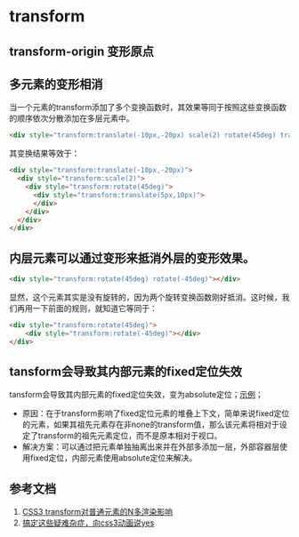 # transform

## transform-origin 变形原点


## 多元素的变形相消
当一个元素的transform添加了多个变换函数时，其效果等同于按照这些变换函数的顺序依次分散添加在多层元素中。
```html
<div style="transform:translate(-10px,-20px) scale(2) rotate(45deg) translate(5px,10px)"></div>
```
其变换结果等效于：
```html
<div style="transform:translate(-10px,-20px)">
  <div style="transform:scale(2)">
    <div style="transform:rotate(45deg)">
      <div style="transform:translate(5px,10px)">
      </div>
    </div>
  </div>
</div>
```

## 内层元素可以通过变形来抵消外层的变形效果。
```html
<div style="transform:rotate(45deg) rotate(-45deg)"></div>
```
显然，这个元素其实是没有旋转的，因为两个旋转变换函数刚好抵消。这时候，我们再用一下前面的规则，就知道它等同于：
```html
<div style="transform:rotate(45deg)">
    <div style="transform:rotate(-45deg)"></div>
</div>
```

## tansform会导致其内部元素的fixed定位失效
tansform会导致其内部元素的fixed定位失效，变为absolute定位；[示例](https://newbieyoung.github.io/SomeBugs/bug-about-transform-fixed/demo0.html)；  
- 原因：在于transform影响了fixed定位元素的堆叠上下文，简单来说fixed定位的元素，如果其祖先元素存在非none的transform值，那么该元素将相对于设定了transform的祖先元素定位，而不是原本相对于视口。  
- 解决方案：可以通过把元素单独抽离出来并在外部多添加一层，外部容器层使用fixed定位，内部元素使用absolute定位来解决。

## 参考文档
1. [CSS3 transform对普通元素的N多渲染影响](https://www.zhangxinxu.com/wordpress/2015/05/css3-transform-affect/)
2. [搞定这些疑难杂症，向css3动画说yes](http://imweb.io/topic/5643850eed18cc424277050e)





